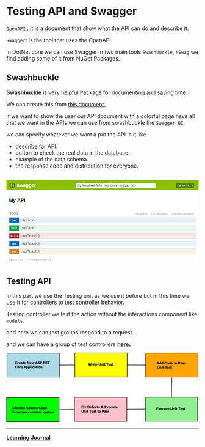 # Testing API and Swagger 

`OpenAPI` : it is a document that show what the API can do and describe it.

`Swagger`: is the tool that uses the OpenAPI.

in DotNet core we can use Swagger in two main tools `Swashbuckle`, `NSwag` we find adding some of it from NuGet Packages.


## Swashbuckle

**Swashbuckle** is very helpful Package for documenting and saving time.

We can create this from [this document.](https://docs.microsoft.com/en-us/aspnet/core/tutorials/getting-started-with-swashbuckle?view=aspnetcore-5.0&tabs=visual-studio)

if we want to show the user our API document with a colorful page have all that we want in the APIs we can use from swashbuckle the `Swagger UI`.

we can specify whatever we want a put the API in it like

- describe for API.
- button to check the real data in the database. 
- example of the data schema.
- the response code and distribution for everyone.



![img](./swaggerUI.png)  
----
## Testing API

in this part we use the Testing unit as we use it before but in this time we use it for controllers to test controller behavior.

Testing controller we test the action without the interactions component like `models`.

and here we can test groups respond to a request.

and we can have a group of test controllers **[here.](https://docs.microsoft.com/en-us/aspnet/core/mvc/controllers/testing?view=aspnetcore-2.1)** 



![img](./Unit-Testing-in-ASP.NET-Core.png)  


------
**[Learning Journal](./LearningJournal.md)**